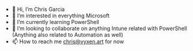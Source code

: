 - 👋 Hi, I’m Chris Garcia
- 👀 I’m interested in everything Microsoft
- 🌱 I’m currently learning PowerShell
- 💞️ I’m looking to collaborate on anything Intune related with PowerShell (Anything also related to Automation as well)
- 📫 How to reach me chris@vyxen.art for now

<!---
GalacticalPlat4/GalacticalPlat4 is a ✨ special ✨ repository because its `README.md` (this file) appears on your GitHub profile.
You can click the Preview link to take a look at your changes.
--->
